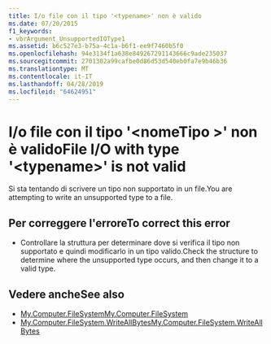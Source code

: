 ```yaml
---
title: I/o file con il tipo '<typename>' non è valido
ms.date: 07/20/2015
f1_keywords:
- vbrArgument_UnsupportedIOType1
ms.assetid: b6c527e3-b75a-4c1a-b6f1-ee9f7460b5f0
ms.openlocfilehash: 94e3134f1a638e849267291143666c9ade235037
ms.sourcegitcommit: 2701302a99cafbe0d86d53d540eb0fa7e9b46b36
ms.translationtype: MT
ms.contentlocale: it-IT
ms.lasthandoff: 04/28/2019
ms.locfileid: "64624951"
---
```

# <a name="file-io-with-type-typename-is-not-valid"></a><span data-ttu-id="8c75f-102">I/o file con il tipo '\<nomeTipo >' non è valido</span><span class="sxs-lookup"><span data-stu-id="8c75f-102">File I/O with type '\<typename>' is not valid</span></span>
<span data-ttu-id="8c75f-103">Si sta tentando di scrivere un tipo non supportato in un file.</span><span class="sxs-lookup"><span data-stu-id="8c75f-103">You are attempting to write an unsupported type to a file.</span></span>  
  
## <a name="to-correct-this-error"></a><span data-ttu-id="8c75f-104">Per correggere l'errore</span><span class="sxs-lookup"><span data-stu-id="8c75f-104">To correct this error</span></span>  
  
- <span data-ttu-id="8c75f-105">Controllare la struttura per determinare dove si verifica il tipo non supportato e quindi modificarlo in un tipo valido.</span><span class="sxs-lookup"><span data-stu-id="8c75f-105">Check the structure to determine where the unsupported type occurs, and then change it to a valid type.</span></span>  
  
## <a name="see-also"></a><span data-ttu-id="8c75f-106">Vedere anche</span><span class="sxs-lookup"><span data-stu-id="8c75f-106">See also</span></span>

- [<span data-ttu-id="8c75f-107">My.Computer.FileSystem</span><span class="sxs-lookup"><span data-stu-id="8c75f-107">My.Computer.FileSystem</span></span>](xref:Microsoft.VisualBasic.FileIO.FileSystem)
- [<span data-ttu-id="8c75f-108">My.Computer.FileSystem.WriteAllBytes</span><span class="sxs-lookup"><span data-stu-id="8c75f-108">My.Computer.FileSystem.WriteAllBytes</span></span>](xref:Microsoft.VisualBasic.MyServices.FileSystemProxy.WriteAllBytes%2A)
